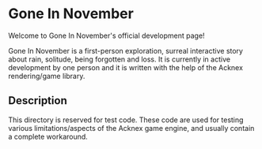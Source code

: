 # Gone In November

Welcome to Gone In November's official development page!

Gone In November is a first-person exploration, surreal interactive story about rain, solitude, being forgotten and loss. It is currently in active development by one person and it is written with the help of the Acknex rendering/game library.

## Description
This directory is reserved for test code. These code are used for testing various limitations/aspects of the Acknex game engine, and usually contain a complete workaround.
